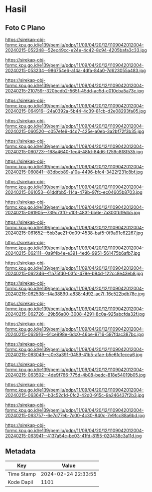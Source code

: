 # Hasil

## Foto C Plano

https://sirekap-obj-formc.kpu.go.id/e139/pemilu/pdpr/11/09/04/20/12/1109042012004-20240215-052248--52ec49cc-e24e-4c42-8c94-4205bafa3c33.jpg

https://sirekap-obj-formc.kpu.go.id/e139/pemilu/pdpr/11/09/04/20/12/1109042012004-20240215-053234--986754e6-a14a-4dfa-84a0-7d623055a483.jpg

https://sirekap-obj-formc.kpu.go.id/e139/pemilu/pdpr/11/09/04/20/12/1109042012004-20240215-210759--320bcdb2-565f-45dd-ac5d-c010cba5a73c.jpg

https://sirekap-obj-formc.kpu.go.id/e139/pemilu/pdpr/11/09/04/20/12/1109042012004-20240215-064916--24a0392a-5b44-4c39-81cb-d2e08293fa05.jpg

https://sirekap-obj-formc.kpu.go.id/e139/pemilu/pdpr/11/09/04/20/12/1109042012004-20240215-060520--c057efe9-d4d7-425e-a0eb-3a2bf72f3b35.jpg

https://sirekap-obj-formc.kpu.go.id/e139/pemilu/pdpr/11/09/04/20/12/1109042012004-20240215-060723--168a4640-1ec4-48fd-84d6-f259c8f8f535.jpg

https://sirekap-obj-formc.kpu.go.id/e139/pemilu/pdpr/11/09/04/20/12/1109042012004-20240215-060841--83dbcb89-a10a-4496-bfc4-3422f231c8bf.jpg

https://sirekap-obj-formc.kpu.go.id/e139/pemilu/pdpr/11/09/04/20/12/1109042012004-20240215-061053--61ddfbb5-114a-479b-97fc-ec04605b8703.jpg

https://sirekap-obj-formc.kpu.go.id/e139/pemilu/pdpr/11/09/04/20/12/1109042012004-20240215-061905--739c73f0-c10f-483f-bb6e-7a300fb19db5.jpg

https://sirekap-obj-formc.kpu.go.id/e139/pemilu/pdpr/11/09/04/20/12/1109042012004-20240215-061652--5bb3ae21-0d09-4538-baf5-0f9a91c62267.jpg

https://sirekap-obj-formc.kpu.go.id/e139/pemilu/pdpr/11/09/04/20/12/1109042012004-20240215-062111--0a9f4b4e-e391-4ed6-9951-561475b6afb7.jpg

https://sirekap-obj-formc.kpu.go.id/e139/pemilu/pdpr/11/09/04/20/12/1109042012004-20240215-062346--f1a75fd0-03fc-479e-b94d-122cc8e43eb8.jpg

https://sirekap-obj-formc.kpu.go.id/e139/pemilu/pdpr/11/09/04/20/12/1109042012004-20240215-062538--f4a38890-a838-4d92-ac7f-16c522bdb78c.jpg

https://sirekap-obj-formc.kpu.go.id/e139/pemilu/pdpr/11/09/04/20/12/1109042012004-20240215-062726--29b56a00-3008-4291-8c0a-925abcfda32f.jpg

https://sirekap-obj-formc.kpu.go.id/e139/pemilu/pdpr/11/09/04/20/12/1109042012004-20240215-062916--91ce998e-6dc0-46be-9716-597fdac387bc.jpg

https://sirekap-obj-formc.kpu.go.id/e139/pemilu/pdpr/11/09/04/20/12/1109042012004-20240215-063049--c0e3a391-0459-41b5-afae-b5e6fc1ecea6.jpg

https://sirekap-obj-formc.kpu.go.id/e139/pemilu/pdpr/11/09/04/20/12/1109042012004-20240215-063502--4de9f766-775d-4b08-bedc-818e54019b05.jpg

https://sirekap-obj-formc.kpu.go.id/e139/pemilu/pdpr/11/09/04/20/12/1109042012004-20240215-063647--b3c52c1d-0fc2-42d0-915c-9a246437f2b3.jpg

https://sirekap-obj-formc.kpu.go.id/e139/pemilu/pdpr/11/09/04/20/12/1109042012004-20240215-063757--6e7d77eb-7c00-4c30-840c-7e9fcc88a6bd.jpg

https://sirekap-obj-formc.kpu.go.id/e139/pemilu/pdpr/11/09/04/20/12/1109042012004-20240215-063941--4137a54c-bc03-41fd-8155-020438c3a11d.jpg


## Metadata

| Key        | Value               |
| ---------- | ------------------- |
| Time Stamp | 2024-02-24 22:33:55 |
| Kode Dapil | 1101                |



